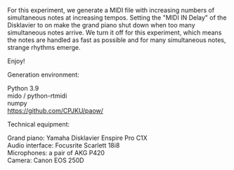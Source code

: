 For this experiment, we generate a MIDI file with increasing numbers of simultaneous notes at increasing tempos.
Setting the "MIDI IN Delay" of the Disklavier to on make the grand piano shut down when too many simultaneous notes arrive. We turn it off for this experiment, which means the notes are handled as fast as possible and for many simultaneous notes, strange rhythms emerge. 

Enjoy!

Generation environment:

Python 3.9  
mido / python-rtmidi  
numpy  
https://github.com/CPJKU/paow/

Technical equipment:

Grand piano: Yamaha Disklavier Enspire Pro C1X  
Audio interface: Focusrite Scarlett 18i8  
Microphones: a pair of AKG P420  
Camera: Canon EOS 250D  
